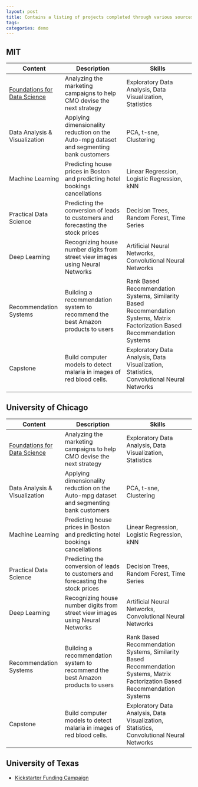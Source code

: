 ```yaml
---
layout: post
title: Contains a listing of projects completed through various sources.  
tags: 
categories: demo
---
```


## MIT

| Content                         	| Description                                                                               	| Skills                                                                                                                            	|
|---------------------------------	|-------------------------------------------------------------------------------------------	|-----------------------------------------------------------------------------------------------------------------------------------	|
| [Foundations   for Data Science](https://github.com/MikeHankinson/1_MIT_Foundations_For_Data_Science/)  	| Analyzing the marketing   campaigns to help CMO devise the next strategy                  	| Exploratory   Data Analysis, Data Visualization, Statistics                                                                       	|
| Data   Analysis & Visualization   	| Applying dimensionality   reduction on the Auto-mpg dataset and segmenting bank customers 	| PCA, t-sne, Clustering                                                                                                            	|
| Machine   Learning              	| Predicting house prices in   Boston and predicting hotel bookings cancellations           	| Linear Regression, Logistic   Regression, kNN                                                                                     	|
| Practical   Data Science        	| Predicting the conversion of   leads to customers and forecasting the stock prices        	| Decision Trees, Random Forest,   Time Series                                                                                      	|
| Deep   Learning<br>             	| Recognizing house number digits   from street view images using Neural Networks           	| Artificial Neural Networks,   Convolutional Neural Networks                                                                       	|
| Recommendation   Systems        	| Building a recommendation system   to recommend the best Amazon products to users         	| Rank Based Recommendation   Systems, Similarity Based Recommendation Systems, Matrix Factorization Based   Recommendation Systems 	|
| Capstone                        	| Build computer models to detect   malaria in images of red blood cells.                   	| Exploratory Data Analysis, Data   Visualization, Statistics, Convolutional Neural Networks                                        	|                           	|


## University of Chicago

| Content                                                                                                	| Description                                                                               	| Skills                                                                                                                            	|
|--------------------------------------------------------------------------------------------------------	|-------------------------------------------------------------------------------------------	|-----------------------------------------------------------------------------------------------------------------------------------	|
| [Foundations   for Data Science](https://github.com/MikeHankinson/1_MIT_Foundations_For_Data_Science/) 	| Analyzing the marketing   campaigns to help CMO devise the next strategy                  	| Exploratory   Data Analysis, Data Visualization, Statistics                                                                       	|
| Data   Analysis & Visualization                                                                        	| Applying dimensionality   reduction on the Auto-mpg dataset and segmenting bank customers 	| PCA, t-sne, Clustering                                                                                                            	|
| Machine   Learning                                                                                     	| Predicting house prices in   Boston and predicting hotel bookings cancellations           	| Linear Regression, Logistic   Regression, kNN                                                                                     	|
| Practical   Data Science                                                                               	| Predicting the conversion of   leads to customers and forecasting the stock prices        	| Decision Trees, Random Forest,   Time Series                                                                                      	|
| Deep   Learning<br>                                                                                    	| Recognizing house number digits   from street view images using Neural Networks           	| Artificial Neural Networks,   Convolutional Neural Networks                                                                       	|
| Recommendation   Systems                                                                               	| Building a recommendation system   to recommend the best Amazon products to users         	| Rank Based Recommendation   Systems, Similarity Based Recommendation Systems, Matrix Factorization Based   Recommendation Systems 	|
| Capstone                                                                                               	| Build computer models to detect   malaria in images of red blood cells.                   	| Exploratory Data Analysis, Data   Visualization, Statistics, Convolutional Neural Networks                                        	|

## University of Texas
- [Kickstarter Funding Campaign](https://github.com/MikeHankinson/kickstarter-analysis)

